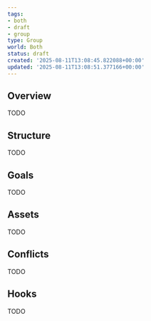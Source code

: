 ```yaml
---
tags:
- both
- draft
- group
type: Group
world: Both
status: draft
created: '2025-08-11T13:08:45.822088+00:00'
updated: '2025-08-11T13:08:51.377166+00:00'
---
```



## Overview

TODO
## Structure

TODO
## Goals

TODO
## Assets

TODO
## Conflicts

TODO
## Hooks

TODO

